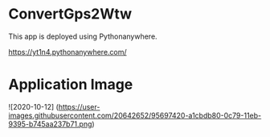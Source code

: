 # ConvertGps2Wtw
This app is deployed using Pythonanywhere.

https://yt1n4.pythonanywhere.com/

# Application Image
![2020-10-12]
(https://user-images.githubusercontent.com/20642652/95697420-a1cbdb80-0c79-11eb-9395-b745aa237b71.png)
